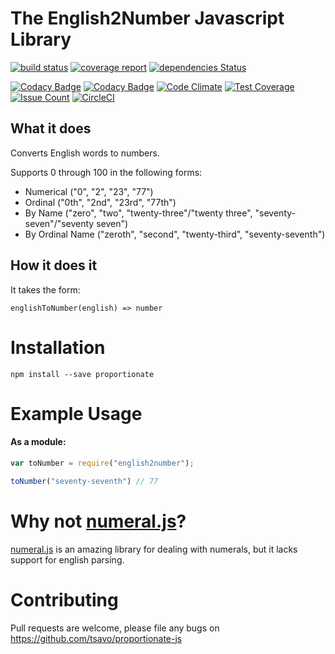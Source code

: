 # The English2Number Javascript Library


[![build status](https://gitlab.com/TSavo/english2number-js/badges/master/build.svg)](https://gitlab.com/TSavo/english2number-js/commits/master) [![coverage report](https://gitlab.com/TSavo/english2number-js/badges/master/coverage.svg)](https://gitlab.com/TSavo/english2number-js/commits/master) [![dependencies Status](https://david-dm.org/tsavo/english2number-js/status.svg)](https://david-dm.org/tsavo/english2number-js)

[![Codacy Badge](https://api.codacy.com/project/badge/Grade/89e3660a6b4042938b84e6e2f565fcc8)](https://www.codacy.com/app/evilgenius/english2number-js?utm_source=github.com&amp;utm_medium=referral&amp;utm_content=TSavo/english2number-js&amp;utm_campaign=Badge_Grade) [![Codacy Badge](https://api.codacy.com/project/badge/Coverage/89e3660a6b4042938b84e6e2f565fcc8)](https://www.codacy.com/app/evilgenius/english2number-js?utm_source=github.com&utm_medium=referral&utm_content=TSavo/english2number-js&utm_campaign=Badge_Coverage) [![Code Climate](https://codeclimate.com/github/TSavo/english2number-js/badges/gpa.svg)](https://codeclimate.com/github/TSavo/english2number-js) [![Test Coverage](https://codeclimate.com/github/TSavo/english2number-js/badges/coverage.svg)](https://codeclimate.com/github/TSavo/english2number-js/coverage) [![Issue Count](https://codeclimate.com/github/TSavo/english2number-js/badges/issue_count.svg)](https://codeclimate.com/github/TSavo/english2number-js) [![CircleCI](https://circleci.com/gh/TSavo/english2number-js.svg?style=svg)](https://circleci.com/gh/TSavo/english2number-js)

## What it does

Converts English words to numbers.

Supports 0 through 100 in the following forms:

- Numerical ("0", "2", "23", "77")
- Ordinal ("0th", "2nd", "23rd", "77th")
- By Name ("zero", "two", "twenty-three"/"twenty three", "seventy-seven"/"seventy seven")
- By Ordinal Name ("zeroth", "second", "twenty-third", "seventy-seventh")

## How it does it

It takes the form: 

    englishToNumber(english) => number

# Installation

    npm install --save proportionate 

# Example Usage

#### As a module:
```javascript
var toNumber = require("english2number");

toNumber("seventy-seventh") // 77
```

# Why not [numeral.js](http://numeraljs.com/)?

[numeral.js](http://numeraljs.com/) is an amazing library for dealing with numerals, but it lacks support for english parsing.

# Contributing
Pull requests are welcome, please file any bugs on https://github.com/tsavo/proportionate-js